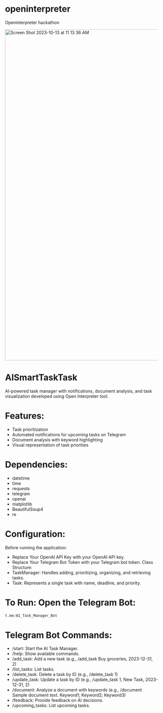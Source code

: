 # openinterpreter
Openinterpreter hackathon

<img width="1087" alt="Screen Shot 2023-10-13 at 11 13 36 AM" src="https://github.com/datasci888/openinterpreter/assets/119770980/9742e0fd-db80-4c27-8270-c65c45b7e74e">

# AISmartTaskTask
AI-powered task manager with notifications, document analysis, and task visualization developed using Open Interpreter tool. 

# Features:
- Task prioritization
- Automated notifications for upcoming tasks on Telegram
- Document analysis with keyword highlighting
- Visual representation of task priorities

# Dependencies:
- datetime
- time
- requests
- telegram
- openai
- matplotlib
- BeautifulSoup4
- re

# Configuration:
Before running the application:
- Replace Your OpenAI API Key with your OpenAI API key.
- Replace Your Telegram Bot Token with your Telegram bot token.
Class Structure:
- TaskManager: Handles adding, prioritizing, organizing, and retrieving tasks.
- Task: Represents a single task with name, deadline, and priority.

# To Run: Open the Telegram Bot:
```python
t.me/AI_Task_Manager_Bot
```
# Telegram Bot Commands:
- /start: Start the AI Task Manager.
- /help: Show available commands.
- /add_task: Add a new task (e.g., /add_task Buy groceries, 2023-12-31, 2)
- /list_tasks: List tasks.
- /delete_task: Delete a task by ID (e.g., /delete_task 1)
- /update_task: Update a task by ID (e.g., /update_task 1, New Task, 2023-12-31, 2)
- /document: Analyze a document with keywords (e.g., /document Sample document text. Keyword1; Keyword2; Keyword3)
- /feedback: Provide feedback on AI decisions.
- /upcoming_tasks: List upcoming tasks.
